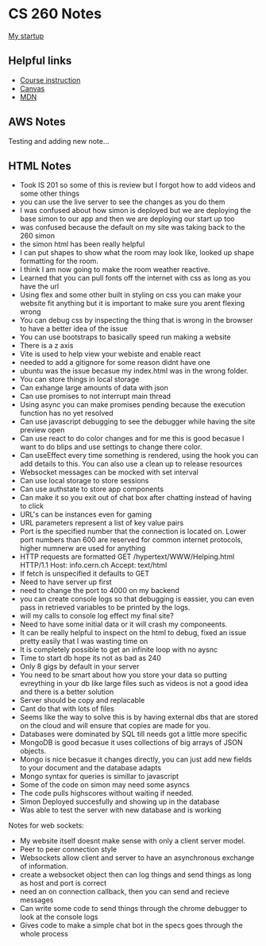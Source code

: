 # CS 260 Notes

[My startup](https://simon.cs260.click)

## Helpful links

- [Course instruction](https://github.com/webprogramming260)
- [Canvas](https://byu.instructure.com)
- [MDN](https://developer.mozilla.org)

## AWS Notes

Testing and adding new note...


## HTML Notes

- Took IS 201 so some of this is review but I forgot how to add videos and some other things
- you can use the live server to see the changes as you do them
- I was confused about how simon is deployed but we are deploying the base simon to our app and then we are deploying our start up too
- was confused because the default on my site was taking back to the 260 simon
- the simon html has been really helpful
- I can put shapes to show what the room may look like, looked up shape formatting for the room.
- I think I am now going to make the room weather reactive.
- Learned that you can pull fonts off the internet with css as long as you have the url
- Using flex and some other built in styling on css you can make your website fit anything but it is important to make sure you arent flexing wrong
- You can debug css by inspecting the thing that is wrong in the browser to have a better idea of the issue
- You can use bootstraps to basically speed run making a website
- There is a z axis
- Vite is used to help view your webiste and enable react
- needed to add a gitignore for some reason didnt have one
- ubuntu was the issue becasue my index.html was in the wrong folder. 
- You can store things in local storage
- Can exhange large amounts of data with json
- Can use promises to not interrupt main thread
- Using async you can make promises pending because the execution function has no yet resolved
- Can use javascript debugging to see the debugger while having the site preview open
- Can use react to do color changes and for me this is good becasue I want to do blips and use settings to change there color.
- Can useEffect every time something is rendered, using the hook you can add details to this. You can also use a clean up to release resources
- Websocket messages can be mocked with set interval
- Can use local storage to store sessions
- Can use authstate to store app components
- Can make it so you exit out of chat box after chatting instead of having to click
- URL's can be instances even for gaming 
- URL parameters represent a list of key value pairs
- Port is the specified number that the connection is located on. Lower port numbers than 600 are reserved for common internet protocols, higher numnerw are used for anything
- HTTP requests are formatted GET /hypertext/WWW/Helping.html HTTP/1.1
Host: info.cern.ch
Accept: text/html
- If fetch is unspecified it defaults to GET
- Need to have server up first
- need to change the port to 4000 on my backend
- you can create console logs so that debugging is eassier, you can even pass in retrieved variables to be printed by the logs. 
- will my calls to console log effect my final site? 
- Need to have some initial data or it will crash my componeents. 
- It can be really helpful to inspect on the html to debug, fixed an issue pretty easily that I was wasting time on
- It is completely possible to get an infinite loop with no aysnc
- Time to start db hope its not as bad as 240 
- Only 8 gigs by default in your server
- You need to be smart about how you store your data so putting evreything in your db like large files such as videos is not a good idea and there is a better solution
- Server should be copy and replacable
- Cant do that with lots of files
- Seems like the way to solve this is by having external dbs that are stored on the cloud and will ensure that copies are made for you. 
- Databases were dominated by SQL till needs got a little more specific
- MongoDB is good becasue it uses collections of big arrays of JSON objects. 
- Mongo is nice becasue it changes directly, you can just add new fields to your document and the database adapts
- Mongo syntax for queries is simillar to javascript
- Some of the code on simon may need some asyncs 
- The code pulls highscores without waiting if needed. 
- Simon Deployed succesfully and showing up in the database
- Was able to test the server with new database and is working

Notes for web sockets:
- My website itself doesnt make sense with only a client server model. 
- Peer to peer connection style
- Websockets allow client and server to have an asynchronous exchange of information.
- create a websocket object then can log things and send things as long as host and port is correct 
- need an on connection callback, then you can send and recieve messages
- Can write some code to send things through the chrome debugger to look at the console logs
- Gives code to make a simple chat bot in the specs goes through the whole process







